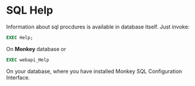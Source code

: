 # SQL Help

Information about sql procdures is available in database itself. Just invoke:
```sql
EXEC Help;
``` 
On **Monkey** database or 
```sql
EXEC webapi_Help
```
On your database, where you have installed Monkey SQL Configuration Interface.
